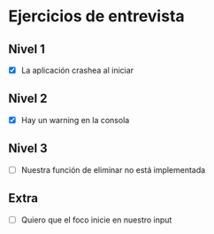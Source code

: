 # Ejercicios de entrevista

## Nivel 1
- [x] La aplicación crashea al iniciar

## Nivel 2
- [x] Hay un warning en la consola

## Nivel 3
- [ ] Nuestra función de eliminar no está implementada

## Extra
- [ ] Quiero que el foco inicie en nuestro input
